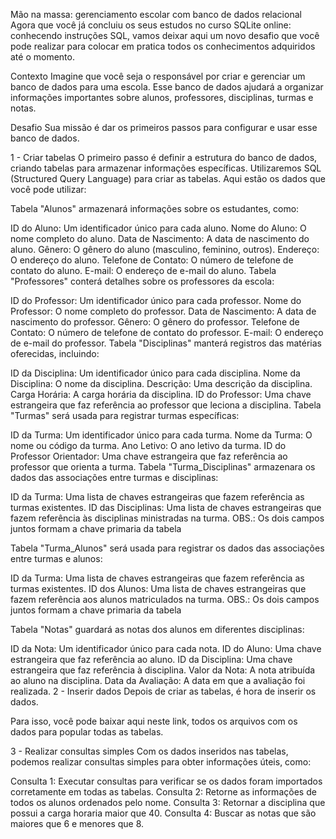 Mão na massa: gerenciamento escolar com banco de dados relacional
Agora que você já concluiu os seus estudos no curso SQLite online: conhecendo instruções SQL, vamos deixar aqui um novo desafio que você pode realizar para colocar em pratica todos os conhecimentos adquiridos até o momento.

Contexto
Imagine que você seja o responsável por criar e gerenciar um banco de dados para uma escola. Esse banco de dados ajudará a organizar informações importantes sobre alunos, professores, disciplinas, turmas e notas.

Desafio
Sua missão é dar os primeiros passos para configurar e usar esse banco de dados.

1 - Criar tabelas
O primeiro passo é definir a estrutura do banco de dados, criando tabelas para armazenar informações específicas. Utilizaremos SQL (Structured Query Language) para criar as tabelas. Aqui estão os dados que você pode utilizar:

Tabela "Alunos" armazenará informações sobre os estudantes, como:

ID do Aluno: Um identificador único para cada aluno.
Nome do Aluno: O nome completo do aluno.
Data de Nascimento: A data de nascimento do aluno.
Gênero: O gênero do aluno (masculino, feminino, outros).
Endereço: O endereço do aluno.
Telefone de Contato: O número de telefone de contato do aluno.
E-mail: O endereço de e-mail do aluno.
Tabela "Professores" conterá detalhes sobre os professores da escola:

ID do Professor: Um identificador único para cada professor.
Nome do Professor: O nome completo do professor.
Data de Nascimento: A data de nascimento do professor.
Gênero: O gênero do professor.
Telefone de Contato: O número de telefone de contato do professor.
E-mail: O endereço de e-mail do professor.
Tabela "Disciplinas" manterá registros das matérias oferecidas, incluindo:

ID da Disciplina: Um identificador único para cada disciplina.
Nome da Disciplina: O nome da disciplina.
Descrição: Uma descrição da disciplina.
Carga Horária: A carga horária da disciplina.
ID do Professor: Uma chave estrangeira que faz referência ao professor que leciona a disciplina.
Tabela "Turmas" será usada para registrar turmas específicas:

ID da Turma: Um identificador único para cada turma.
Nome da Turma: O nome ou código da turma.
Ano Letivo: O ano letivo da turma.
ID do Professor Orientador: Uma chave estrangeira que faz referência ao professor que orienta a turma.
Tabela "Turma_Disciplinas" armazenara os dados das associações entre turmas e disciplinas:

ID da Turma: Uma lista de chaves estrangeiras que fazem referência as turmas existentes.
ID das Disciplinas: Uma lista de chaves estrangeiras que fazem referência às disciplinas ministradas na turma.
OBS.: Os dois campos juntos formam a chave primaria da tabela

Tabela "Turma_Alunos" será usada para registrar os dados das associações entre turmas e alunos:

ID da Turma: Uma lista de chaves estrangeiras que fazem referência as turmas existentes.
ID dos Alunos: Uma lista de chaves estrangeiras que fazem referência aos alunos matriculados na turma.
OBS.: Os dois campos juntos formam a chave primaria da tabela

Tabela "Notas" guardará as notas dos alunos em diferentes disciplinas:

ID da Nota: Um identificador único para cada nota.
ID do Aluno: Uma chave estrangeira que faz referência ao aluno.
ID da Disciplina: Uma chave estrangeira que faz referência à disciplina.
Valor da Nota: A nota atribuída ao aluno na disciplina.
Data da Avaliação: A data em que a avaliação foi realizada.
2 - Inserir dados
Depois de criar as tabelas, é hora de inserir os dados.

Para isso, você pode baixar aqui neste link, todos os arquivos com os dados para popular todas as tabelas.

3 - Realizar consultas simples
Com os dados inseridos nas tabelas, podemos realizar consultas simples para obter informações úteis, como:

Consulta 1: Executar consultas para verificar se os dados foram importados corretamente em todas as tabelas.
Consulta 2: Retorne as informações de todos os alunos ordenados pelo nome.
Consulta 3: Retornar a disciplina que possui a carga horaria maior que 40.
Consulta 4: Buscar as notas que são maiores que 6 e menores que 8.
